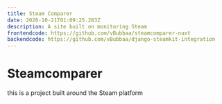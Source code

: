 ```yaml
---
title: Steam Comparer
date: 2020-10-21T01:09:25.283Z
description: A site built on monitoring Steam
frontendcode: https://github.com/vBubbaa/steamcomparer-nuxt
backendcode: https://github.com/vBubbaa/django-steamkit-integration
---
```

# Steamcomparer

this is a project built around the Steam platform